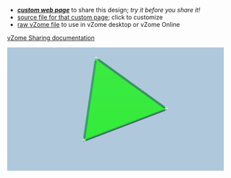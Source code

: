 
 - [***custom web page***][post] to share this design; *try it before you share it!*
 - [source file for that custom page][source]; click to customize
 - [raw vZome file][raw] to use in vZome desktop or vZome Online

[vZome Sharing documentation](https://vzome.github.io/vzome/sharing.html#how-it-works)

![Image](<Keplers-Kosmos-Tetrahedron-only.png>)


[post]: <https://ThynStyx.github.io/vzome-sharing/2022/01/26/Keplers-Kosmos-Tetrahedron-only-21-30-34.html>
[source]: <https://github.com/ThynStyx/vzome-sharing/edit/main/_posts/2022-01-26-Keplers-Kosmos-Tetrahedron-only-21-30-34.md>
[raw]: <https://raw.githubusercontent.com/ThynStyx/vzome-sharing/main/2022/01/26/21-30-34-Keplers-Kosmos-Tetrahedron-only/Keplers-Kosmos-Tetrahedron-only.vZome>